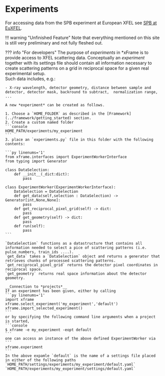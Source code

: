 # Experiments


For accessing data from the SPB experiment at European XFEL see [SPB at EuXFEL](SPB/getting_started.md).  

!!! warning "Unfinished Feature" 
	Note that everything mentioned on this site is still very preliminary and not fully fleshed out.
	
??? info "For developers"
	The purpose of *experiments* in *xFrame is to provide access to XFEL scattering data.
	Conceptually an *experiment* together with its settings file should contain all information necessary to create scattering patterns on a grid in reciprocal space for a given real experimental setup.  
	Such data includes, e.g.:

	- X-ray wavelength, detector geometry, distance between sample and detector, detector mask, backround to subtract,  normalization range, ...

	A new *experiment* can be created as follows.  

	1. Choose a `HOME_FOLDER` as described in the [Framework](../framework/getting_started) section.
	2. Create a custom named folder
	```console
	HOME_PATH/experiments/my_experiment
	```
	3. place an `experiments.py` file in this folder with the following contents:

	```py linenums='1'
	from xframe.interfaces import ExperimentWorkerInterface
	from typing import Generator
	
	class DataSelection:
		def __init__(_dict:dict):
			pass

	class ExperimentWorker(ExperimentWorkerInterface):
		DataSelection = DataSelection
		def get_data(self,selection : DataSelection) -> Generator[int,None,None]:
			pass
		def get_reciprocal_pixel_grid(self) -> dict:
			pass
		def get_geometry(self) -> dict:
			pass
		def run(self):
			pass
	```

	`DataSelection` functions as a datastructure that contains all information needed to select a pice of scattering patterns (i.e. pulse_numbers, train_ids ....).  
	`get_data` takes a `DataSelection` object and returns a generator that retrieves chunks of processed scattering patterns.  
	`get_reciprocal_pixel_grid` returns the detector pixel coordinates in reciprocal space.  
	`get_geometry` returns real space information about the detector geometry.  

	__Connection to *projects*__  
	If an experiment has been given, either by calling 
	```py linenums='1'
	import xframe
	xframe.select_experiment('my_experiment','default')
	xframe.import_selected_experiment()
	```
	or by specifying the following command line arguments when a project is started,
	```console
	$ xframe -e my_experiment -eopt default
	```
	one can access an instance of the above defined ExperimentWorker via
	```
	xframe.experiment
	```
	In the above expamle `default` is the name of a settings file placed in either of the following paths  
	`HOME_PATH/settings/experiments/my_experiment/default.yaml`  
	`HOME_PATH/experiments/my_experiment/settings/default.yaml`

